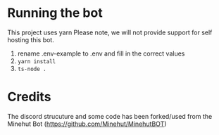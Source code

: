 # Running the bot

This project uses yarn
Please note, we will not provide support for self hosting this bot.

1. rename .env-example to .env and fill in the correct values
2. `yarn install`
3. `ts-node .`


# Credits

The discord strucuture and some code has been forked/used from the Minehut Bot (https://github.com/Minehut/MinehutBOT)

